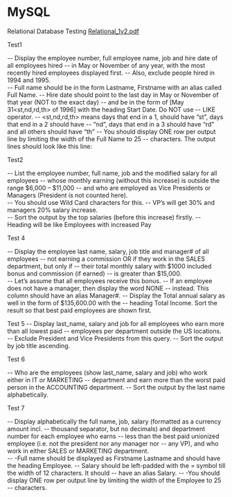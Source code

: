 # MySQL
Relational Database Testing
[Relational_1v2.pdf](https://github.com/wkodnik/MySQL/files/6244086/Relational_1v2.pdf)


Test1

--   Display the employee number, full employee name, job and hire date of all employees hired 
--   in May or November of any year, with the most recently hired employees displayed first.
--   Also, exclude people hired in 1994 and 1995.  
--   Full name should be in the form Lastname,  Firstname  with an alias called Full Name.
--   Hire date should point to the last day in May or November of that year (NOT to the exact day) 
--     and be in the form of [May 31<st,nd,rd,th> of 1996] with the heading Start Date. Do NOT use
--     LIKE operator. 
--   <st,nd,rd,th> means days that end in a 1, should have “st”, days that end in a 2 should have
--     “nd”, days that end in a 3 should have “rd” and all others should have “th”
--   You should display ONE row per output line by limiting the width of the Full Name to 25 
--     characters. The output lines should look like this line:

Test2

--   List the employee number, full name, job and the modified salary for all employees
--   whose monthly earning (without this increase) is outside the range $6,000 – $11,000
--   and who are employed as Vice Presidents or Managers (President is not counted here).  
--   You should use Wild Card characters for this. 
--   VP’s will get 30% and managers 20% salary increase.  
--   Sort the output by the top salaries (before this increase) firstly.
--   Heading will be like Employees with increased Pay
 


Test 4

--   Display the employee last name, salary, job title and manager# of all employees 
--   not earning a commission OR if they work in the SALES department, but only  if 
--   their total monthly salary with $1000 included bonus and  commission (if  earned)
--   is  greater  than  $15,000.  
--   Let’s assume that all employees receive this bonus.
--   If an employee does not have a manager, then display the word NONE 
--   instead. This column should have an alias Manager#.
--   Display the Total annual salary as well in the form of $135,600.00 with the 
--   heading Total Income. Sort the result so that best paid employees are shown first.

Test 5
--   Display last_name, salary and job for all employees who earn more than all lowest paid
--   employees per department outside the US locations.
--   Exclude President and Vice Presidents from this query.
--   Sort the output by job title ascending.


Test 6

--   Who are the employees (show last_name, salary and job) who work either in IT or MARKETING
--   department and earn more than the worst paid person in the ACCOUNTING department. 
--   Sort the output by the last name alphabetically.


Test 7

--   Display alphabetically the full name, job, salary (formatted as a currency amount incl.
--   thousand separator, but no decimals) and department number for each employee who earns
--   less than the best paid unionized employee (i.e. not the president nor any manager nor
--   any VP), and who work in either SALES or MARKETING department.  
--   -Full name should be displayed as Firstname  Lastname and should have the heading Employee.
--   Salary should be left-padded with the = symbol till the width of 12 characters. It should
--   have an alias Salary.
--   -You should display ONE row per output line by limiting the width of the 	Employee to 25
--   characters.

